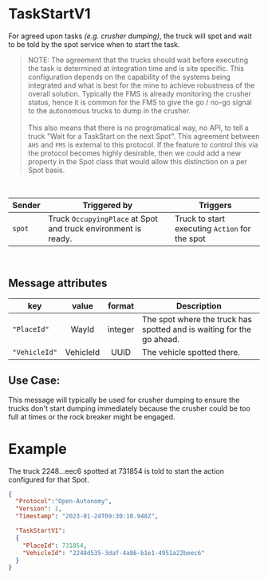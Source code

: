 # TaskStartV1
For agreed upon tasks *(e.g. crusher dumping)*, the truck will spot and wait to be told by the spot service when to start the task.
> NOTE: The agreement that the trucks should wait before executing the task is determined at integration time and is site specific.  This configuration depends on the capability of the systems being integrated and what is best for the mine to achieve robustness of the overall solution.  Typically the FMS is already monitoring the crusher status, hence it is common for the FMS to give the go / no-go signal to the autonomous trucks to dump in the crusher. <br><br> This also means that there is no programatical way, no API, to tell a truck "Wait for a TaskStart on the next Spot".  This agreement between `AHS` and `FMS` is external to this protocol.  If the feature to control this via the protocol becomes highly desirable, then we could add a new property in the Spot class that would allow this distinction on a per Spot basis.

<br>

|Sender| Triggered by | Triggers|
|---|---|---|
| `spot` | Truck `OccupyingPlace` at Spot and truck environment is ready. | Truck to start executing `Action` for the spot |

<br>

## Message attributes
|key |value |format | Description|
|---|:---:|:---:|---|
|`"PlaceId"`| WayId| integer| The spot where the truck has spotted and is waiting for the go ahead.|
|`"VehicleId"`| VehicleId| UUID| The vehicle spotted there.|



## Use Case:
This message will typically be used for crusher dumping to ensure the trucks don't start dumping immediately because the crusher could be too full at times or the rock breaker might be engaged.

# Example
The truck 2248...eec6 spotted at 731854 is told to start the action configured for that Spot.
```json
{
  "Protocol":"Open-Autonomy",
  "Version": 1,
  "Timestamp": "2023-01-24T09:30:10.948Z",

  "TaskStartV1":
  {
    "PlaceId": 731854,
    "VehicleId": "2248d535-3daf-4a86-b1e1-4951a22beec6"
  }
}
```
